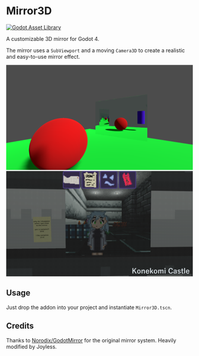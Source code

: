 # Mirror3D

[![Godot Asset Library](https://img.shields.io/github/v/release/Joy-less/Mirror3D.svg?style=flat-square&label=Godot%20Asset%20Library&logo=godotengine)](https://godotengine.org/asset-library/asset/3983)

A customizable 3D mirror for Godot 4.

The mirror uses a `SubViewport` and a moving `Camera3D` to create a realistic and easy-to-use mirror effect.

<img src="https://raw.githubusercontent.com/Joy-less/Mirror3D/main/Images/Example1.png" width="800" />
<img src="https://raw.githubusercontent.com/Joy-less/Mirror3D/main/Images/Example2.png" width="800" />

## Usage

Just drop the addon into your project and instantiate `Mirror3D.tscn`.

## Credits

Thanks to [Norodix/GodotMirror](https://github.com/Norodix/GodotMirror) for the original mirror system.
Heavily modified by Joyless.
